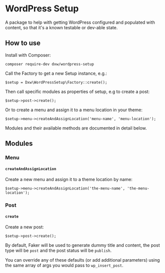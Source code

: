 # WordPress Setup

A package to help with getting WordPress configured and populated with content, so that it's a known testable or dev-able state.

## How to use

Install with Composer:

```
composer require-dev dxw/wordpress-setup
```

Call the Factory to get a new Setup instance, e.g.:

```
$setup = Dxw\WordPressSetup\Factory::create();
```

Then call specific modules as properties of setup, e.g to create a post:

```
$setup->post->create();
```

Or to create a menu and assign it to a menu location in your theme:

```
$setup->menu->createAndAssignLocation('menu-name', 'menu-location');
```

Modules and their available methods are documented in detail below.

## Modules

### Menu

#### `createAndAssignLocation`

Create a new menu and assign it to a theme location by name:

```
$setup->menu->createAndAssignLocation('the-menu-name', 'the-menu-location');
```

### Post

#### `create`

Create a new post:

```
$setup->post->create();
```

By default, Faker will be used to generate dummy title and content, the post type will be `post` and the post status will be `publish`.

You can override any of these defaults (or add additional parameters) using the same array of args you would pass to `wp_insert_post`.

